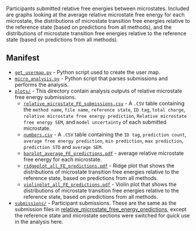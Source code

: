 
Participants submitted relative free energies between microstates. Included are graphs looking at the average relative microstate free energy for each microstate, the  distributions of microstate transition free energies relative to the reference state (based on predictions from all methods), and the distributions of microstate transition free energies relative to the reference state (based on predictions from all methods).

## Manifest
- [`get_usermap.py`](get_usermap.py) - Python script used to create the user map.
- [`micro_analysis.py`](micro_analysis.py) - Python script that parses submissions and performs the analysis.
- [`plots/`](plots/) - This directory contain analysis outputs of relative microstate free energy submissions.
  - [`relative_microstate_FE_submissions.csv`](plots/relative_microstate_FE_submissions.csv) - A `.CSV` table containing the `method name`, `file name`, `reference state`, `ID tag`, `total charge`, `relative microstate free energy prediction`, `Relative microstate free energy SEM`, and `model uncertainty` of each submitted microstate.
  - [`numbers.csv`](plots/numbers.csv) - A `.CSV` table containing the `ID tag`, `prediction count`, `average free energy prediction`, `min prediction`, `max prediction`, `prediction STD` and `average SEM`.
  - [`barplot_average_FE_predictions.pdf`](plots/barplot_average_FE_predictions.pdf) - average relative microstate free energy for each microstate.
  - [`ridgeplot_all_FE_predictions.pdf`](plots/ridgeplot_all_FE_predictions.pdf) - Ridge plot that shows the  distributions of microstate transition free energies relative to the reference state, based on predictions from all methods.
  - [`violinplot_all_FE_predictions.pdf`](plots/violinplot_all_FE_predictions.pdf) - Violin plot that shows the  distributions of microstate transition free energies relative to the reference state, based on predictions from all methods.
- [`submissions/`](submissions/) - Participant submissions. These are the same as the submission files in [relative_microstate_free_energy_predictions](../relative_microstate_free_energy_predictions/), except the reference state and microstate sections were switched for quick use in the analysis here.
